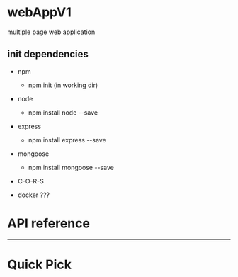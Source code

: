 # webAppV1
multiple page web application

## init dependencies

- npm
    - npm init (in working dir)
- node
    - npm install node --save
- express
    - npm install express --save
- mongoose
    - npm install mongoose --save
- C-O-R-S

- docker ???

# API reference


---

# Quick Pick

